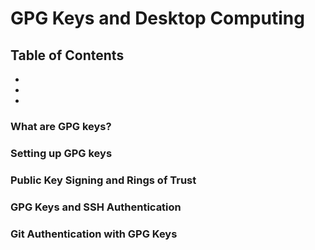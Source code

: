# GPG Keys and Desktop Computing

## Table of Contents

* []()
* []()
* []()

### What are GPG keys?

### Setting up GPG keys

### Public Key Signing and Rings of Trust

### GPG Keys and SSH Authentication

### Git Authentication with GPG Keys
